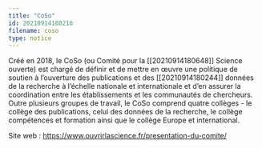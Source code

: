 ```yaml
---
title: "CoSo"
id: 20210914180216
filename: coso
type: notice
---
```


Créé en 2018, le CoSo (ou Comité pour la [[20210914180648]] Science ouverte) est chargé de définir et de mettre en œuvre une politique de soutien à l’ouverture des publications et des [[20210914180244]] données de la recherche à l’échelle nationale et internationale et d’en assurer la coordination entre les établissements et les communautés de chercheurs. 
Outre plusieurs groupes de travail, le CoSo comprend quatre collèges - le collège des publications, celui des données de la recherche, le collège compétences et formation ainsi que le collège Europe et international.

Site web : <https://www.ouvrirlascience.fr/presentation-du-comite/>


